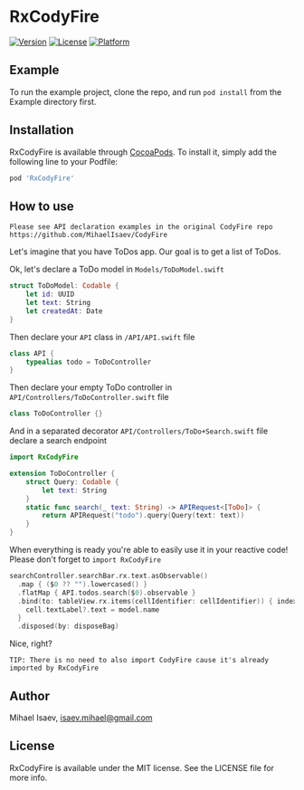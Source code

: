 # RxCodyFire

[![Version](https://img.shields.io/cocoapods/v/RxCodyFire.svg?style=flat)](https://cocoapods.org/pods/RxCodyFire)
[![License](https://img.shields.io/cocoapods/l/RxCodyFire.svg?style=flat)](https://cocoapods.org/pods/RxCodyFire)
[![Platform](https://img.shields.io/cocoapods/p/RxCodyFire.svg?style=flat)](https://cocoapods.org/pods/RxCodyFire)

## Example

To run the example project, clone the repo, and run `pod install` from the Example directory first.

## Installation

RxCodyFire is available through [CocoaPods](https://cocoapods.org). To install
it, simply add the following line to your Podfile:

```ruby
pod 'RxCodyFire'
```

## How to use

`Please see API declaration examples in the original CodyFire repo https://github.com/MihaelIsaev/CodyFire`

Let's imagine that you have ToDos app. Our goal is to get a list of ToDos.

Ok, let's declare a ToDo model in `Models/ToDoModel.swift`
```swift
struct ToDoModel: Codable {
    let id: UUID
    let text: String
    let createdAt: Date
}
```

Then declare your `API` class in `/API/API.swift` file
```swift
class API {
    typealias todo = ToDoController
}
```

Then declare your empty ToDo controller in `API/Controllers/ToDoController.swift` file
```swift
class ToDoController {}
```

And in a separated decorator `API/Controllers/ToDo+Search.swift` file declare a search endpoint
```swift
import RxCodyFire

extension ToDoController {
    struct Query: Codable {
        let text: String
    }
    static func search(_ text: String) -> APIRequest<[ToDo]> {
        return APIRequest("todo").query(Query(text: text))
    }
}
```

When everything is ready you're able to easily use it in your reactive code!
Please don't forget to `import RxCodyFire`
```swift
searchController.searchBar.rx.text.asObservable()
  .map { ($0 ?? "").lowercased() }
  .flatMap { API.todos.search($0).observable }
  .bind(to: tableView.rx.items(cellIdentifier: cellIdentifier)) { index, model, cell in
    cell.textLabel?.text = model.name
  }
  .disposed(by: disposeBag)
```

Nice, right?

`TIP: There is no need to also import CodyFire cause it's already imported by RxCodyFire`

## Author

Mihael Isaev, isaev.mihael@gmail.com

## License

RxCodyFire is available under the MIT license. See the LICENSE file for more info.
